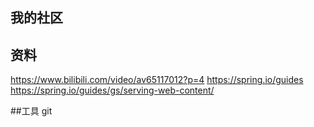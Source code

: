 ## 我的社区

## 资料
https://www.bilibili.com/video/av65117012?p=4
https://spring.io/guides
https://spring.io/guides/gs/serving-web-content/

##工具
git